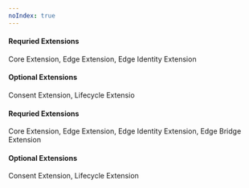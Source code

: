 ```yaml
---
noIndex: true
---
```


<Variant api="sendevent" task="extension-validation" repeat="4"/>

#### Requried Extensions

Core Extension, Edge Extension, Edge Identity Extension

#### Optional Extensions

Consent Extension, Lifecycle Extensio

<Variant api="trackapi" task="extension-validation" repeat="4"/>

#### Requried Extensions

Core Extension, Edge Extension, Edge Identity Extension, Edge Bridge Extension

#### Optional Extensions

Consent Extension, Lifecycle Extension
